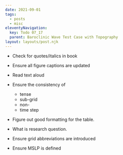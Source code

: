```yaml
---
date: 2021-09-01
tags:
  - posts
  - misc
eleventyNavigation:
  key: Todo 07_17
  parent: Baroclinic Wave Test Case with Topography
layout: layouts/post.njk
---
```



* Check for quotes/italics in book
* Ensure all figure captions are updated
* Read text aloud
* Ensure the consistency of
  * tense
  * sub-grid
  * non-
  * time step

* Figure out good formatting for the table.


* What is research question.
  
* Ensure grid abbreviations are introduced
* Ensure MSLP is defined
